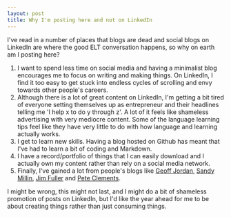 ```yaml
---
layout: post
title: Why I'm posting here and not on LinkedIn
---
```

I've read in a number of places that blogs are dead and social blogs on LinkedIn are where the good ELT conversation happens, so why on earth am I posting here?

1. I want to spend less time on social media and having a minimalist blog encourages me to focus on writing and making things. On LinkedIn, I find it too easy to get stuck into endless cycles of scrolling and envy towards other people's careers.<br>
2. Although there is a lot of great content on LinkedIn, I'm getting a bit tired of everyone setting themselves up as entrepreneur and their headlines telling me 'I help x to do y through z'. A lot of it feels like shameless advertising with very mediocre content. Some of the language learning tips feel like they have very little to do with how language and learning actually works.<br>
3. I get to learn new skills. Having a blog hosted on Github has meant that I've had to learn a bit of coding and Markdown.<br>
4. I have a record/portfolio of things that I can easily download and I actually own my content rather than rely on a social media network.<br>
5. Finally, I've gained a lot from people's blogs like [Geoff Jordan](http://applingtesol.wordpress.com), [Sandy Millin](http://sandymillin.wordpress.com), [Jim Fuller](http://spongeelt.org) and [Pete Clements](http://eltplanning.com).<br>

I might be wrong,  this might not last, and I might do a bit of shameless promotion of posts on LinkedIn, but I'd like the year ahead for me to be about creating things rather than just consuming things.
